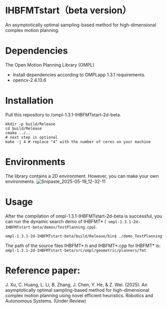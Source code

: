 # IHBFMTstart（beta version）
An asymptotically optimal sampling-based method for high-dimensional complex motion planning.
# Dependencies
The Open Motion Planning Library (OMPL) 
* Install dependencies according to OMPLapp 1.3.1 requirements.
* opencv-2.4.13.6
# Installation
Pull this repository to /ompl-1.3.1-IHBFMTstart-2d-beta.
```
mkdir -p build/Release
cd build/Release
cmake ../..
# next step is optional
make -j 4 # replace "4" with the number of cores on your machine
```
# Environments
The library contains a 2D environment. However, you can make your own environments.
![Snipaste_2025-05-19_12-32-11](https://github.com/user-attachments/assets/07b7f216-46b4-4953-8f6a-b3c15e035910)

# Usage
After the compilation of ompl-1.3.1-IHBFMTstart-2d-beta is successful, you can run the dynamic search demo of IHBFMT* (``` ompl-1.3.1-2d-IHBFMTstart-beta/demos/TestPlanning.cpp```).
```
ompl-1.3.1-2d-IHBFMTstart-beta/build/Release/bin$ ./demo_TestPlanning
```
The path of the source files IHBFMT*.h and IHBFMT*.cpp for IHBFMT* is:
```ompl-1.3.1-2d-IHBFMTstart-beta/src/ompl/geometric/planners/fmt```

# Reference paper: 
J. Xu, C. Huang, L. Li, B. Zhang, J. Chen, Y. He, & Z. Wei. (2025). An asymptotically optimal sampling-based method for high-dimensional complex motion planning using novel efficient heuristics. Robotics and Autonomous Systems. (Under Review)

